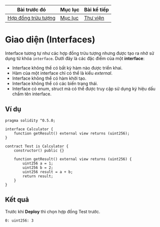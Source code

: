 |Bài trước đó|Mục lục|Bài kế tiếp|
|---|---|---|
|[Hợp đồng trừu tượng](34_AbstractContracts.md)|[Mục lục](README.md)|[Thư viện](36_Libraries.md)|

# Giao diện (Interfaces)

Interface tương tự như các hợp đồng trừu tượng nhưng được tạo ra nhờ sử dụng từ khóa `interface`. Dưới đây là các đặc điểm của một **interface**:

* Interface không thể có bất kỳ hàm nào được triển khai.
* Hàm của một interface chỉ có thể là kiểu *external*.
* Interface không thể có hàm khởi tạo.
* Interface không thể có các biến trạng thái.
* Interface có enum, struct mà có thể được truy cập sử dụng ký hiệu dấu chấm tên interface.

## Ví dụ

```solidity
pragma solidity ^0.5.0;

interface Calculator {
    function getResult() external view returns (uint256);
}

contract Test is Calculator {
    constructor() public {}

    function getResult() external view returns (uint256) {
        uint256 a = 1;
        uint256 b = 2;
        uint256 result = a + b;
        return result;
    }
}
```

## Kết quả

Trước khi **Deploy** thì chọn hợp đồng Test trước.

```
0: uint256: 3
```
